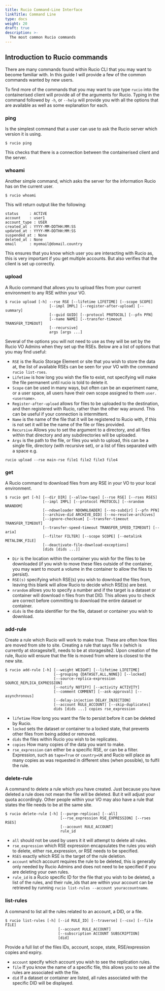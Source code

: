 ```yaml
---
title: Rucio Command-Line Interface
linkTitle: Command Line
type: docs
weight: 20
draft: true
description: >-
  The most common Rucio commands
---
```


## Introduction to Rucio commands

There are many commands found within Rucio CLI that you may want to become
familiar with. In this guide I will provide a few of the common commands wanted
by new users.

To find more of the commands that you may want to use type `rucio` into the
containerised client will provide all of the arguments for Rucio. Typing in the
command followed by `-h`, or `--help` will provide you with all the options that
are available as well as some explanation for each.

### ping

Is the simplest command that a user can use to ask the Rucio server which
version it is using.

```shell
$ rucio ping
```

This checks that there is a connection between the containerised client and the
server.

### whoami

Another simple command, which asks the server for the information Rucio has on
the current user.

```shell
$ rucio whoami
```

This will return output like the following:

```shell
status     : ACTIVE
account    : user1
account_type : USER
created_at : YYYY-MM-DDTHH:MM:SS
updated_at : YYYY-MM-DDTHH:MM:SS
suspended_at : None
deleted_at : None
email      : myemail@domail.country
```

This ensures that you know which user you are interacting with Rucio as, this is
very important if you get multiple accounts. But also verifies that the client
is set up correctly.

### upload

A Rucio command that allows you to upload files from your current environment to
any RSE within your VO.

```shell
$ rucio upload [-h] --rse RSE [--lifetime LIFETIME] [--scope SCOPE]
                    [--impl IMPL] [--register-after-upload] [--summary]
                    [--guid GUID] [--protocol PROTOCOL] [--pfn PFN]
                    [--name NAME] [--transfer-timeout TRANSFER_TIMEOUT]
                    [--recursive]
                    args [args ...]
```

Several of the options you will not need to use as they will be set by the Rucio
VO Admins when they set up the RSEs. Below are a list of options that you may
find useful:

- `RSE` is the Rucio Storage Element or site that you wish to store the data at,
  the list of available RSEs can be seen for your VO with the command
  `rucio list-rses`.
- `Lifetime` is how long you wish the file to exist, not specifying will make
  the file permanent until rucio is told to delete it.
- `Scope` can be used in many ways, but often can be an experiment name, or a
  user space, all users have their own scope assigned to them `user.<username>`.
- `Register-after-upload` allows for files to be uploaded to the destination,
  and then registered with Rucio, rather than the other way around. This can be
  useful if your connection is intermittent.
- `Name` is the name of the file that it will be registered to Rucio with, if
  this is not set it will be the name of the file or files provided.
- `Recursive` Allows you to set the argument to a directory, and all files within
  that directory and any subdirectories will be uploaded.
- `Args` is the path to the file, or files you wish to upload, this can be a
  single file, directory (with recursive set), or a list of files separated with
  a space e.g.

```shell
rucio upload --rse main-rse file1 file2 file3 file4
```

### get

A Rucio command to download files from any RSE in your VO to your local
environment.

```shell
$ rucio get [-h] [--dir DIR] [--allow-tape] [--rse RSE] [--rses RSES]
                 [--impl IMPL] [--protocol PROTOCOL] [--nrandom NRANDOM]
                 [--ndownloader NDOWNLOADER] [--no-subdir] [--pfn PFN]
                 [--archive-did ARCHIVE_DID] [--no-resolve-archives]
                 [--ignore-checksum] [--transfer-timeout TRANSFER_TIMEOUT]
                 [--transfer-speed-timeout TRANSFER_SPEED_TIMEOUT] [--aria]
                 [--filter FILTER] [--scope SCOPE] [--metalink METALINK_FILE]
                 [--deactivate-file-download-exceptions]
                 [dids [dids ...]]
```

- `Dir` is the location within the container you wish for the files to be
  downloaded (if you wish to move these files outside of the container, you may
  want to mount a volume in the container to allow the files to persist).
- `RSE(s)` specifying which RSE(s) you wish to download the files from, leaving
  this blank will allow Rucio to decide which RSE(s) are best.
- `nrandom` allows you to specify a number and if the target is a dataset or
  container will download n files from that DID. This allows you to check are
  correct before committing to download the entire dataset or container.
- `dids` is the data identifier for the file, dataset or container you wish to
  download.

### add-rule

Create a rule which Rucio will work to make true. These are often how files are
moved from site to site. Creating a rule that says file x (which is currently at
storagesite1), needs to be at storagesite2. Upon creation of the rule, Rucio
will ensure that the file is moved from where is closest to the new site.

```shell
$ rucio add-rule [-h] [--weight WEIGHT] [--lifetime LIFETIME]
                      [--grouping {DATASET,ALL,NONE}] [--locked]
                      [--source-replica-expression SOURCE_REPLICA_EXPRESSION]
                      [--notify NOTIFY] [--activity ACTIVITY]
                      [--comment COMMENT] [--ask-approval] [--asynchronous]
                      [--delay-injection DELAY_INJECTION]
                      [--account RULE_ACCOUNT] [--skip-duplicates]
                      dids [dids ...] copies rse_expression
```

- `lifetime` How long you want the file to persist before it can be deleted by
  Rucio.
- `locked` sets the dataset or container to a locked state, that prevents other
  files from being added or removed.
- `dids` the files within Rucio you wish to be replicates.
- `copies` How many copies of the data you want to make.
- `rse_expression` can either be a specific RSE, or can be a filter. Expression,
  such as `tape=True` or `country=UK` and Rucio will place as many copies as was
  requested in different sites (when possible), to fulfil the rule.

### delete-rule

A command to delete a rule which you have created. Just because you have deleted
a rule does not mean the file will be deleted. But it will adjust your quota
accordingly. Other people within your VO may also have a rule that states the
file needs to be at the same site.

```shell
$ rucio delete-rule [-h] [--purge-replicas] [--all]
                         [--rse_expression RSE_EXPRESSION] [--rses RSES]
                         [--account RULE_ACCOUNT]
                         rule_id
```

- `all` should not be used by users it it will attempt to delete all rules.
- `rse_expression` which RSE expression encapsulates the rules you wish to
  delete, either rse_expression, or RSE needs to be specified.
- `RSES` exactly which RSE is the target of the rule deletion.
- `account` which account requires the rule to be deleted, this is generally only
  needed by Rucio Admins and does not need to be specified if you are deleting
  your own rules.
- `rule_id` is a Rucio specific ID for the file that you wish to be deleted, a
  list of the rules, and their rule_ids that are within your account can be
  retrieved by running `rucio list-rules --account youraccountname`.

### list-rules

A command to list all the rules related to an account, a DID, or a file.

```shell
$ rucio list-rules [-h] [--id RULE_ID] [--traverse] [--csv] [--file FILE]
                        [--account RULE_ACCOUNT]
                        [--subscription ACCOUNT SUBSCRIPTION]
                        [did]
```

Provide a full list of the files IDs, account, scope, state, RSE/expression
copies and expiry.

- `account` specify which account you wish to see the replication rules.
- `file` If you know the name of a specific file, this allows you to see all the
  rules are associated with the file.
- `did` If a dataset or container are listed, all rules associated with the
  specific DID will be displayed.
